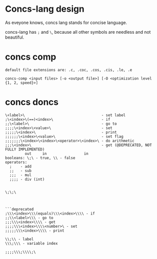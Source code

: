 # Concs-lang design

As eveyone knows, concs lang stands for concise language.

concs-lang has `;` and `\`, because all other symbols are needless and not beautiful.

# concs comp

```
default file extensions are: .c, .coc, .cos, .cis, .le, .e

concs-comp <input files> [-o <output file>] [-O <optimization level {1, 2, speed}>]

```


# concs doncs


```
\<label>\                                   - set label
;\<index>\(==)<index>\                      - if
;;\<label>\                                 - go to
;;;;\<index>\<value>\                       - set
;;;;;\<index>\                              - print
;;;;;;\<index>\<value>\                     - set flag
;;;;;;;\<index>\<index>\<operator>\<index>\ - do arithmetic
;;;\<index>\                                - get (@DEPRECATED, NOT FULLY IMPLEMENTED)
         out     in                 in
booleans: \;\ - true, \\ - false
operators:
  ;    - add
  ;;   - sub
  ;;;  - mul
  ;;;; - div (int)


\;\;\
```

```


```deprecated
;\\\<index>\\\(equals)\\\<index>\\\\ - if
;;\\<label>\\\ - go to
;;;\\\<index>\\\\ - get
;;;;\\\<index>\\\\<number>\ - set
;;;;;\\\<index>\\\\ - print

\\;\\ - label
\\\;\\\ - variable index

;;;;\\\;\\\\;\
```